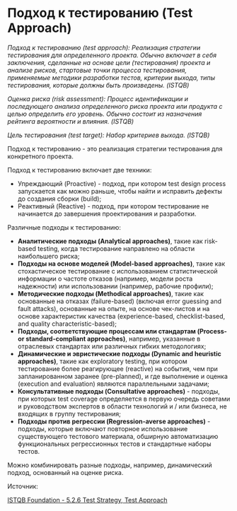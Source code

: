 # Подход к тестированию (Test Approach)

_Подход к тестированию (test approach): Реализация стратегии тестирования для определенного проекта. Обычно включает в себя заключения, сделанные на основе цели (тестирования) проекта и анализе рисков, стартовые точки процесса тестирования, применяемые методики разработки тестов, критерии выхода, типы тестирования, которые должны быть произведены. (ISTQB)_

_Оценка риска (risk assessment): Процесс идентификации и последующего анализа определенного риска проекта или продукта с целью определить его уровень. Обычно состоит из назначения рейтинга вероятности и влияния. (ISTQB)_

_Цель тестирования (test target): Набор критериев выхода. (ISTQB)_

Подход к тестированию - это реализация стратегии тестирования для конкретного проекта.

Подход к тестированию включает две техники:

* Упреждающий (Proactive) - подход, при котором test design process запускается как можно раньше, чтобы найти и исправить дефекты до создания сборки (build);
* Реактивный (Reactive) - подход, при котором тестирование не начинается до завершения проектирования и разработки.

Различные подходы к тестированию:

* **Аналитические подходы (Analytical approaches)**, такие как risk-based testing, когда тестирование направлено на области наибольшего риска;
* **Подходы на основе моделей (Model-based approaches)**, такие как стохастическое тестирование с использованием статистической информации о частоте отказов (например, модели роста надежности) или использовании (например, рабочие профили);
* **Методические подходы (Methodical approaches)**, такие как основанные на отказах (failure-based) (включая error guessing and fault attacks), основанные на опыте, на основе чек-листов и на основе характеристик качества (experience-based, checklist-based, and quality characteristic-based);
* **Подходы, соответствующие процессам или стандартам (Process- or standard-compliant approaches)**, например, указанные в отраслевых стандартах или различных гибких методологиях;
* **Динамические и эвристические подходы (Dynamic and heuristic approaches)**, такие как exploratory testing, при котором тестирование более реагирующее (reactive) на события, чем при запланированном заранее (pre-planned), и где выполнение и оценка (execution and evaluation) являются параллельными задачами;
* **Консультативные подходы (Consultative approaches)** - подходы, при которых test coverage определяется в первую очередь советами и руководством экспертов в области технологий и / или бизнеса, не входящих в группу тестирования;
* **Подходы против регрессии (Regression-averse approaches)** - подходы, которые включают повторное использование существующего тестового материала, обширную автоматизацию функциональных регрессионных тестов и стандартные наборы тестов.

Можно комбинировать разные подходы, например, динамический подход, основанный на оценке риска.

Источник:

[ISTQB Foundation - 5.2.6 Test Strategy, Test Approach](https://istqbfoundation.wordpress.com/2017/09/18/test-strategy-test-approach/)

